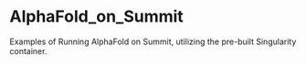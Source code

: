 # AlphaFold_on_Summit
Examples of Running AlphaFold on Summit, utilizing the pre-built Singularity container.
